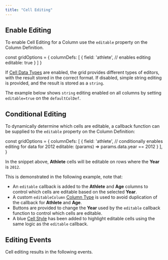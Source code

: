 ```yaml
---
title: "Cell Editing"
---
```


## Enable Editing

To enable Cell Editing for a Column use the `editable` property on the Column Definition.

<api-documentation source='column-properties/properties.json' section='editing' names='["editable"]'></api-documentation>

<snippet spaceBetweenProperties="true">
const gridOptions = {
    columnDefs: [
        {
            field: 'athlete',
            // enables editing
            editable: true
        }
    ]
}
</snippet>

If [Cell Data Types](/cell-data-types/) are enabled, the grid provides different types of editors, with the result stored in the correct format. If disabled, simple string editing is provided, and the result is stored as a `string`.

The example below shows `string` editing enabled on all columns by setting `editable=true` on the `defaultColDef`.

<grid-example title='Simple Cell Editing' name='simple-editing' type='generated'></grid-example>

## Conditional Editing

To dynamically determine which cells are editable, a callback function can be supplied to the `editable` property on the Column Definition:

<snippet spaceBetweenProperties="true">
const gridOptions = {
    columnDefs: [
        {
            field: 'athlete',
            // conditionally enables editing for data for 2012
            editable: (params) => params.data.year == 2012
        }
    ],
}
</snippet>

In the snippet above, **Athlete** cells will be editable on rows where the **Year** is `2012`.     

This is demonstrated in the following example, note that:

- An `editable` callback is added to the **Athlete** and **Age** columns to control which cells are editable based on the selected **Year**.
- A custom `editableColumn` [Column Type](/column-definitions/#custom-column-types) is used to avoid duplication of the callback for **Athlete** and **Age**.
- Buttons are provided to change the **Year** used by the `editable` callback function to control which cells are editable.    
- A blue [Cell Style](/cell-styles/) has been added to highlight editable cells using the same logic as the `editable` callback.

<grid-example title='Conditional Cell Editing' name='conditional-editing' type='generated'></grid-example>

## Editing Events

Cell editing results in the following events.

<api-documentation source='grid-events/events.json' section='editing' names='["cellValueChanged","cellEditingStarted","cellEditingStopped","rowEditingStarted","rowEditingStopped","cellEditRequest"]' config='{"overrideBottomMargin":"0rem", "hideMore":false}'></api-documentation>

